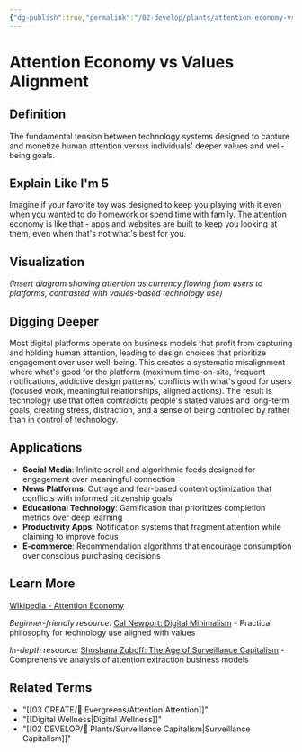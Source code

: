 ```yaml
---
{"dg-publish":true,"permalink":"/02-develop/plants/attention-economy-vs-values-alignment/","title":"Attention Economy vs Values Alignment","tags":["attention-economy","values-alignment","technology-ethics","digital-wellness"]}
---
```



# Attention Economy vs Values Alignment

## **Definition**
The fundamental tension between technology systems designed to capture and monetize human attention versus individuals' deeper values and well-being goals.

## **Explain Like I'm 5**
Imagine if your favorite toy was designed to keep you playing with it even when you wanted to do homework or spend time with family. The attention economy is like that - apps and websites are built to keep you looking at them, even when that's not what's best for you.

## **Visualization**
*(Insert diagram showing attention as currency flowing from users to platforms, contrasted with values-based technology use)*

## **Digging Deeper**
Most digital platforms operate on business models that profit from capturing and holding human attention, leading to design choices that prioritize engagement over user well-being. This creates a systematic misalignment where what's good for the platform (maximum time-on-site, frequent notifications, addictive design patterns) conflicts with what's good for users (focused work, meaningful relationships, aligned actions). The result is technology use that often contradicts people's stated values and long-term goals, creating stress, distraction, and a sense of being controlled by rather than in control of technology.

## **Applications**
- **Social Media**: Infinite scroll and algorithmic feeds designed for engagement over meaningful connection
- **News Platforms**: Outrage and fear-based content optimization that conflicts with informed citizenship goals
- **Educational Technology**: Gamification that prioritizes completion metrics over deep learning
- **Productivity Apps**: Notification systems that fragment attention while claiming to improve focus
- **E-commerce**: Recommendation algorithms that encourage consumption over conscious purchasing decisions

## **Learn More**
[Wikipedia - Attention Economy](https://en.wikipedia.org/wiki/Attention_economy)

*Beginner-friendly resource:* [Cal Newport: Digital Minimalism](https://calnewport.com/books/digital-minimalism/) - Practical philosophy for technology use aligned with values

*In-depth resource:* [Shoshana Zuboff: The Age of Surveillance Capitalism](https://shoshanazuboff.com/book/about/) - Comprehensive analysis of attention extraction business models

## **Related Terms**
- "[[03 CREATE/🌲 Evergreens/Attention\|Attention]]"
- "[[Digital Wellness\|Digital Wellness]]"
- "[[02 DEVELOP/🌿 Plants/Surveillance Capitalism\|Surveillance Capitalism]]"
